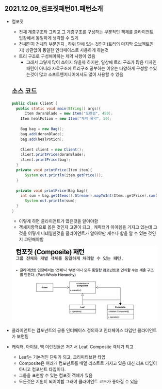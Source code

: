 ## 2021.12.09_컴포짓패턴01.패턴소개

- 컴포짓

  - 전체 계층구조와 그리고 그 계층구조를 구성하는 부분적인 객체를 클라이언트 입장에서 동일하게 생각할 수 있게
  - 전체인지 전체의 부분인지 , 하위 단에 있는 것인지(트리의 마지막 오브젝트인지) 상관없이 동일한 인터페이스로 사용하게 하는것
  - 트리 구조로 구성해야하는 제약 사항이 있음
    - 그래서 그렇게 많이 쓰이지 않을까 하지만, 일상에 트리 구조가 많음 디자인패턴이 아니라 자료구조에 트리구조 공부하는 이유는 다양하게 구성할 수있는것이 많고 소프트엔지니어에서도 많이 사용할 수 있음

  ## 소스 코드

  ``` java
  public class Client {
    public static void main(String[] args){
  		Item doranBlade = new Item("도란검", 450);
      Item healPotion = new Item("체력 물약", 50);
      
      Bag bag = new Bag();
      bag.add(doranBlade);
      bag.add(healPotion);
      
      Client client = new Client();
      client.printPrice(doranBlade);
      client.printPrice(bag);
    }
    private void printPrice(Item item){
  		System.out.println(item.getPrice());
    }
    
    private void printPrice(Bag bag){
      int sum =	bag.getItems().Stream().mapToInt(Item::getPrice).sum();
    	System.out.println(sum);
    }
  }
  ```

  - 이렇게 하면 클라이언트가 많은것을 알아야함
  - 객체지향적으로 옳은 것인지 고민이 되고 , 캐릭터가 아이템을 가지고 있는데 그것을 어떻게 디테일한것을 클라이언트가 알아야만 개수나 합을 알 수 있는 것인지 고민해야함

  ![image-20211209205401091](2021.12.09_컴포짓패턴01.패턴소개.assets/image-20211209205401091.png)

- 클라이언트는 컴포넌트의 공통 인터페이스 정의하고 인터페이스 타입만 클라이언트가 보면됨
- 캐릭터, 아이템, 백 이런것들은 저기서 Leaf, Composite 객체가 되고
  - Leaf는 기본적인 단위가 되고, 크리미티브한 타입
  - Composite은 여러개 컴포넌트를 배열 리스트로 가지고 있음 대신 리프 타입이 아니고 컴포넌트 타입이다.
  - 그룹을 표현할 수 있는 컴포짓 객체가 있음
  - 모든것은 지원이 되어야함 그래야 클라이언트 코드가 좋아질 수 있음
